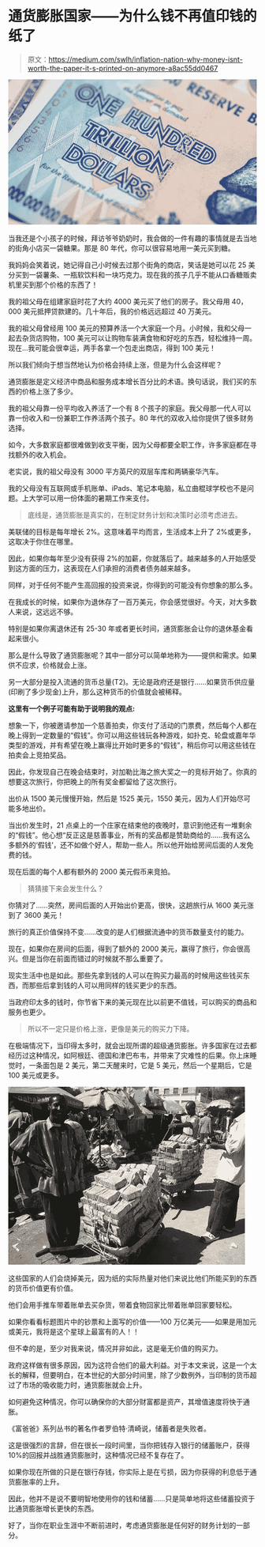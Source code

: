 # 通货膨胀国家——为什么钱不再值印钱的纸了

> 原文：<https://medium.com/swlh/inflation-nation-why-money-isnt-worth-the-paper-it-s-printed-on-anymore-a8ac55dd0467>

![](img/9989020d588a9cb1299aab6a5d6580f6.png)

当我还是个小孩子的时候，拜访爷爷奶奶时，我会做的一件有趣的事情就是去当地的街角小店买一袋糖果。那是 80 年代，你可以很容易地用一美元买到糖。

我妈妈会笑着说，她记得自己小时候去过那个街角的商店，笑话是她可以花 25 美分买到一袋薯条、一瓶软饮料和一块巧克力。现在我的孩子几乎不能从口香糖贩卖机里买到那个价格的东西了！

我的祖父母在组建家庭时花了大约 4000 美元买了他们的房子。我父母用 40，000 美元抵押贷款建的。几十年后，我的价格远远超过 40 万美元。

我的祖父母曾经用 100 美元的预算养活一个大家庭一个月。小时候，我和父母一起去杂货店购物，100 美元可以让购物车装满食物和好吃的东西，轻松维持一周。现在…我可能会很幸运，两手各拿一个包走出商店，得到 100 美元！

所以我们倾向于想当然地认为价格会持续上涨，但是为什么会这样呢？

通货膨胀是定义经济中商品和服务成本增长百分比的术语。换句话说，我们买的东西的价格上涨了多少。

我的祖父母靠一份平均收入养活了一个有 8 个孩子的家庭。我父母那一代人可以靠一份收入和一份兼职工作养活两个孩子。80 年代的双收入给你提供了很多财务选择。

如今，大多数家庭都很难做到收支平衡，因为父母都要全职工作，许多家庭都在寻找额外的收入机会。

老实说，我的祖父母没有 3000 平方英尺的双层车库和两辆豪华汽车。

我的父母没有互联网或手机账单、iPads、笔记本电脑，私立曲棍球学校也不是问题。上大学可以用一份体面的暑期工作来支付。

> 底线是，通货膨胀是真实的，在制定财务计划和决策时必须考虑进去。

美联储的目标是每年增长 2%。这意味着平均而言，生活成本上升了 2%或更多，这取决于你住在哪里。

因此，如果你每年至少没有获得 2%的加薪，你就落后了。越来越多的人开始感受到这方面的压力，这表现在人们承担的消费者债务越来越多。

同样，对于任何不能产生高回报的投资来说，你得到的可能没有你想象的那么多。

在我成长的时候，如果你为退休存了一百万美元，你会感觉很好。今天，对大多数人来说，这远远不够。

特别是如果你离退休还有 25-30 年或者更长时间，通货膨胀会让你的退休基金看起来很小。

那么是什么导致了通货膨胀呢？其中一部分可以简单地称为——提供和需求。如果供不应求，价格就会上涨。

另一大部分是投入流通的货币总量(T2)。无论是政府还是银行……如果货币供应量(印刷了多少现金)上升，那么这种货币的价值就会被稀释。

**这里有一个例子可能有助于说明我的观点:**

想象一下，你被邀请参加一个慈善拍卖，你支付了活动的门票费，然后每个人都在晚上得到一定数量的“假钱”。你可以用这些钱玩各种游戏，如扑克、轮盘或嘉年华类型的游戏，并有希望在晚上赢得比开始时更多的“假钱”，稍后你可以用这些钱在拍卖会上竞拍奖品。

因此，你发现自己在晚会结束时，对加勒比海之旅大奖之一的竞标开始了。你真的想要这次旅行，你把晚上的所有奖金都留给了这次旅行。

出价从 1500 美元慢慢开始，然后是 1525 美元，1550 美元，因为人们开始尽可能多地出价。

当出价发生时，21 点桌上的一个庄家在结束他的夜晚时，意识到他还有一堆剩余的“假钱”。他心想“反正这是慈善事业，所有的奖品都是赞助商给的……我有这么多额外的‘假钱’，还不如做个好人，帮助一些人。所以他开始给房间后面的人发免费的钱。

现在后面的每个人都有额外的 2000 美元假币来竞拍。

> 猜猜接下来会发生什么？

你猜对了……突然，房间后面的人开始出价更高，很快，这趟旅行从 1600 美元涨到了 3600 美元！

旅行的真正价值保持不变……改变的是人们根据流通中的货币数量支付的能力。

现在，如果你在房间的后面，得到了额外的 2000 美元，赢得了旅行，你会很高兴。但是当你在前面而错过的时候就不那么重要了。

现实生活中也是如此。那些先拿到钱的人可以在购买力最高的时候用这些钱买东西，而那些后拿到钱的人可以用同样的钱买更少的东西。

当政府印太多的钱时，你节省下来的美元现在比以前更不值钱，可以购买的商品和服务也更少。

> 所以不一定只是价格上涨，更像是美元的购买力下降。

在极端情况下，当印得太多时，就会出现所谓的超级通货膨胀。许多国家在过去都经历过这种情况，如阿根廷、德国和津巴布韦，并带来了灾难性的后果。你上床睡觉时，一条面包是 2 美元，第二天醒来时，它是 5 美元，然后一个星期后，它是 100 美元或更多。

![](img/aabe2fcb07a545d252c968adc2e97bbf.png)

这些国家的人们会烧掉美元，因为纸的实际热量对他们来说比他们所能买到的东西的货币价值更有价值。

他们会用手推车带着账单去买杂货，带着食物回家比带着账单回家要轻松。

如果你看看标题图片中的钞票和上面写的价值——100 万亿美元——如果是用加元或美元，我将是这个星球上最富有的人！！

但不幸的是，至少对我来说，情况并非如此，这是毫无价值的购买力。

政府这样做有很多原因，因为这符合他们的最大利益。对于本文来说，这是一个太长的解释，但要明白，在本世纪的大部分时间里，除了少数例外，当印制的货币超过了市场的吸收能力时，通货膨胀就会上升。

如何避免这种情况，你可以确保你的大部分财富都是资产，其增值速度将快于通胀。

《富爸爸》系列丛书的著名作者罗伯特·清崎说，储蓄者是失败者。

这是很强烈的言辞，但在很长一段时间里，当你把钱存入银行的储蓄账户，获得 10%的回报并战胜通货膨胀时，这种情况已经不复存在了。

如果你现在所做的只是在银行存钱，你实际上是在亏损，因为你获得的利息低于通货膨胀率的上升。

因此，他并不是说不要明智地使用你的钱和储蓄……只是简单地将这些储蓄投资于比通货膨胀增长更快的东西。

好了，当你在职业生涯中不断前进时，考虑通货膨胀是任何好的财务计划的一部分。